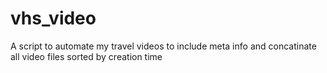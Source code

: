 # vhs_video
A script to automate my travel videos to include meta info and concatinate all video files sorted by creation time
